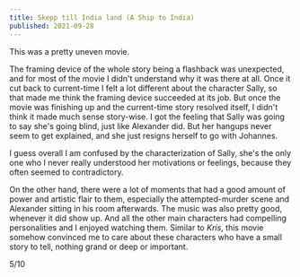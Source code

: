 ```yaml
---
title: Skepp till India land (A Ship to India)
published: 2021-09-28
---
```


This was a pretty uneven movie.

The framing device of the whole story being a flashback was unexpected, and for most of the movie I didn't understand why it was there at all. Once it cut back to current-time I felt a lot different about the character Sally, so that made me think the framing device succeeded at its job. But once the movie was finishing up and the current-time story resolved itself, I didn't think it made much sense story-wise. I got the feeling that Sally was going to say she's going blind, just like Alexander did. But her hangups never seem to get explained, and she just resigns herself to go with Johannes.

I guess overall I am confused by the characterization of Sally, she's the only one who I never really understood her motivations or feelings, because they often seemed to contradictory.

On the other hand, there were a lot of moments that had a good amount of power and artistic flair to them, especially the attempted-murder scene and Alexander sitting in his room afterwards. The music was also pretty good, whenever it did show up. And all the other main characters had compelling personalities and I enjoyed watching them. Similar to _Kris_, this movie somehow convinced me to care about these characters who have a small story to tell, nothing grand or deep or important.

5/10
